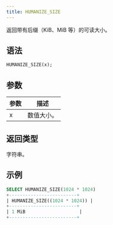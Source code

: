 ```yaml
---
title: HUMANIZE_SIZE
---
```


返回带有后缀（KiB、MiB 等）的可读大小。

## 语法

```sql
HUMANIZE_SIZE(x);
```

## 参数

| 参数      | 描述                |
|-----------|----------------------------|
| x         | 数值大小。        |

## 返回类型

字符串。

## 示例

```sql
SELECT HUMANIZE_SIZE(1024 * 1024)
+-------------------------+
| HUMANIZE_SIZE((1024 * 1024)) |
+-------------------------+
| 1 MiB                    |
+-------------------------+
```